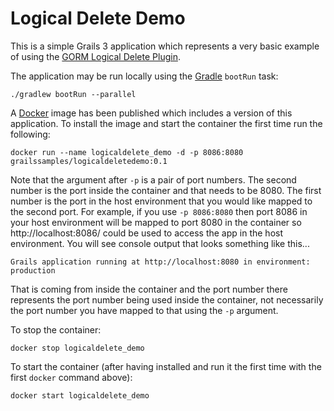 # Logical Delete Demo

This is a simple Grails 3 application which represents a very basic example of
 using the [GORM Logical Delete Plugin](https://github.com/grails-plugins/gorm-logical-delete).

The application may be run locally using the [Gradle](http://gradle.org/) `bootRun` task:

    ./gradlew bootRun --parallel
    
A [Docker](http://docker.com) image has been published which includes a version of this application.  To 
install the image and start the container the first time run the following:

    docker run --name logicaldelete_demo -d -p 8086:8080 grailssamples/logicaldeletedemo:0.1
    
Note that the argument after `-p` is a pair of port numbers.  The second number is the port inside the 
container and that needs to be 8080.  The first number is the port in the host environment that you would 
like mapped to the second port.  For example, if you use `-p 8086:8080` then port 8086 in your host
environment will be mapped to port 8080 in the container so http://localhost:8086/ could be used to
access the app in the host environment.  You will see console output that looks something like this...

    Grails application running at http://localhost:8080 in environment: production

That is coming from inside the container and the port number there represents the port
number being used inside the container, not necessarily the port number you have mapped
to that using the `-p` argument.

To stop the container:

    docker stop logicaldelete_demo
    
To start the container (after having installed and run it the first time with the first `docker` command above):

    docker start logicaldelete_demo
